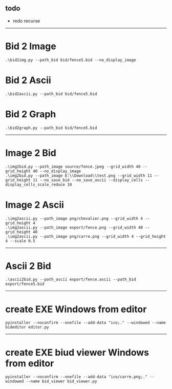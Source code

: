 ## todo
* redo recurse


______________________________________________________________
# Bid 2 Image
```
.\bid2img.py --path_bid bid/fence5.bid --no_display_image
```

# Bid 2 Ascii
```
.\bid2ascii.py --path_bid bid/fence5.bid
```

# Bid 2 Graph
```
.\bid2graph.py --path_bid bid/fence5.bid
```


______________________________________________________________
# Image 2 Bid
```
.\img2bid.py --path_image source/fence.jpeg --grid_width 40 --grid_height 40 --no_display_image
.\img2bid.py --path_image E:\\Download\\test.png --grid_width 11 --grid_height 11 --no_save_bid --no_save_ascii --display_cells --display_cells_scale_reduce 10
```
# Image 2 Ascii
```
.\img2ascii.py --path_image png/chevalier.png --grid_width 4 --grid_height 4
.\img2ascii.py --path_image export/fence.png --grid_width 40 --grid_height 40
.\img2ascii.py --path_image png/carre.png --grid_width 4 --grid_height 4 --scale 0.5
```

______________________________________________________________
# Ascii 2 Bid
```
.\ascii2bid.py --path_ascii export/fence.ascii --path_bid export/fence5.bid
```

______________________________________________________________
# create EXE Windows from editor
```
pyinstaller --noconfirm --onefile --add-data "ico;." --windowed --name bideditor editor.py
```


______________________________________________________________
# create EXE biud viewer Windows from editor
```
pyinstaller --noconfirm --onefile --add-data "ico/carre.png;." --windowed --name bid_viewer bid_viewer.py
```